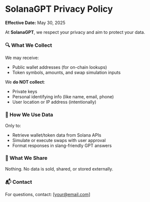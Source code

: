 # SolanaGPT Privacy Policy

**Effective Date:** May 30, 2025

At **SolanaGPT**, we respect your privacy and aim to protect your data.

### 🔍 What We Collect
We may receive:
- Public wallet addresses (for on-chain lookups)
- Token symbols, amounts, and swap simulation inputs

We **do NOT collect**:
- Private keys
- Personal identifying info (like name, email, phone)
- User location or IP address (intentionally)

### 🔐 How We Use Data
Only to:
- Retrieve wallet/token data from Solana APIs
- Simulate or execute swaps with user approval
- Format responses in slang-friendly GPT answers

### 📵 What We Share
Nothing. No data is sold, shared, or stored externally.

### 📬 Contact
For questions, contact: [your@email.com]

